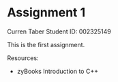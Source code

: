 # Assignment 1

Curren Taber
Student ID: 002325149

This is the first assignment.

Resources:
- zyBooks Introduction to C++
